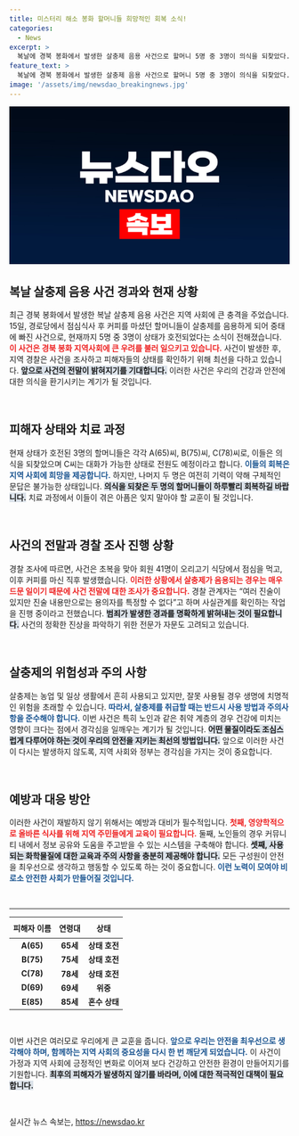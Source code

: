 ```yaml
---
title: 미스터리 해소 봉화 할머니들 희망적인 회복 소식!
categories:
  - News
excerpt: >
  복날에 경북 봉화에서 발생한 살충제 음용 사건으로 할머니 5명 중 3명이 의식을 되찾았다. 그러나 여전히 중태에 빠진 이들도 있어 경찰이 진술 확인과 전문 자문을 진행 중이다. 궁금한 진실과 충격적인 전개가 이어지고 있다!
feature_text: >
  복날에 경북 봉화에서 발생한 살충제 음용 사건으로 할머니 5명 중 3명이 의식을 되찾았다. 그러나 여전히 중태에 빠진 이들도 있어 경찰이 진술 확인과 전문 자문을 진행 중이다. 궁금한 진실과 충격적인 전개가 이어지고 있다!
image: '/assets/img/newsdao_breakingnews.jpg'
---
```


<p><img src="/assets/img/newsdao_breakingnews.jpg" alt="implanttips 속보" /></p>

<h2 data-ke-size="size26">복날 살충제 음용 사건 경과와 현재 상황</h2>

<p data-ke-size="size16">최근 경북 봉화에서 발생한 복날 살충제 음용 사건은 지역 사회에 큰 충격을 주었습니다. 15일, 경로당에서 점심식사 후 커피를 마셨던 할머니들이 살충제를 음용하게 되어 중태에 빠진 사건으로, 현재까지 5명 중 3명이 상태가 호전되었다는 소식이 전해졌습니다. <b><span style="color: #ee2323;">이 사건은 경북 봉화 지역사회에 큰 우려를 불러 일으키고 있습니다.</span></b> 사건이 발생한 후, 지역 경찰은 사건을 조사하고 피해자들의 상태를 확인하기 위해 최선을 다하고 있습니다. <b><span style="background-color: #21538527;">앞으로 사건의 전말이 밝혀지기를 기대합니다.</span></b> 이러한 사건은 우리의 건강과 안전에 대한 의식을 환기시키는 계기가 될 것입니다.</p>

<p data-ke-size="size16">&nbsp;</p>

<h2 data-ke-size="size26">피해자 상태와 치료 과정</h2>

<p data-ke-size="size16">현재 상태가 호전된 3명의 할머니들은 각각 A(65)씨, B(75)씨, C(78)씨로, 이들은 의식을 되찾았으며 C씨는 대화가 가능한 상태로 전원도 예정이라고 합니다. <b><span style="color: #1a5490;">이들의 회복은 지역 사회에 희망을 제공합니다.</span></b> 하지만, 나머지 두 명은 여전히 기력이 약해 구체적인 문답은 불가능한 상태입니다. <b><span style="background-color: #21538527;">의식을 되찾은 두 명의 할머니들이 하루빨리 회복하길 바랍니다.</span></b> 치료 과정에서 이들이 겪은 아픔은 잊지 말아야 할 교훈이 될 것입니다.</p>

<p data-ke-size="size16">&nbsp;</p>

<h2 data-ke-size="size26">사건의 전말과 경찰 조사 진행 상황</h2>

<p data-ke-size="size16">경찰 조사에 따르면, 사건은 초복을 맞아 회원 41명이 오리고기 식당에서 점심을 먹고, 이후 커피를 마신 직후 발생했습니다. <b><span style="color: #ee2323;">이러한 상황에서 살충제가 음용되는 경우는 매우 드문 일이기 때문에 사건 전말에 대한 조사가 중요합니다.</span></b> 경찰 관계자는 “여러 진술이 있지만 진술 내용만으로는 용의자를 특정할 수 없다”고 하며 사실관계를 확인하는 작업을 진행 중이라고 전했습니다. <b><span style="background-color: #21538527;">범죄가 발생한 경과를 명확하게 밝혀내는 것이 필요합니다.</span></b> 사건의 정확한 진상을 파악하기 위한 전문가 자문도 고려되고 있습니다.</p>

<p data-ke-size="size16">&nbsp;</p>

<h2 data-ke-size="size26">살충제의 위험성과 주의 사항</h2>

<p data-ke-size="size16">살충제는 농업 및 일상 생활에서 흔히 사용되고 있지만, 잘못 사용될 경우 생명에 치명적인 위험을 초래할 수 있습니다. <b><span style="color: #1a5490;">따라서, 살충제를 취급할 때는 반드시 사용 방법과 주의사항을 준수해야 합니다.</span></b> 이번 사건은 특히 노인과 같은 취약 계층의 경우 건강에 미치는 영향이 크다는 점에서 경각심을 일깨우는 계기가 될 것입니다. <b><span style="background-color: #21538527;">어떤 물질이라도 조심스럽게 다루어야 하는 것이 우리의 안전을 지키는 최선의 방법입니다.</span></b> 앞으로 이러한 사건이 다시는 발생하지 않도록, 지역 사회와 정부는 경각심을 가지는 것이 중요합니다.</p>

<p data-ke-size="size16">&nbsp;</p>

<h2 data-ke-size="size26">예방과 대응 방안</h2>

<p data-ke-size="size16">이러한 사건이 재발하지 않기 위해서는 예방과 대비가 필수적입니다. <b><span style="color: #ee2323;">첫째, 영양학적으로 올바른 식사를 위해 지역 주민들에게 교육이 필요합니다.</span></b> 둘째, 노인들의 경우 커뮤니티 내에서 정보 공유와 도움을 주고받을 수 있는 시스템을 구축해야 합니다. <b><span style="background-color: #21538527;">셋째, 사용되는 화학물질에 대한 교육과 주의 사항을 충분히 제공해야 합니다.</span></b> 모든 구성원이 안전을 최우선으로 생각하고 행동할 수 있도록 하는 것이 중요합니다. <b><span style="color: #1a5490;">이런 노력이 모여야 비로소 안전한 사회가 만들어질 것입니다.</span></b></p>

<p data-ke-size="size16">&nbsp;</p>

<hr />

<table style="width: 100%; border-collapse: collapse;">
    <thead>
        <tr>
            <th style="text-align: center; height: 30px;"><b>피해자 이름</b></th>
            <th style="text-align: center; height: 30px;"><b>연령대</b></th>
            <th style="text-align: center; height: 30px;"><b>상태</b></th>
        </tr>
    </thead>
    <tbody>
        <tr>
            <td style="text-align: center; height: 17px;"><b>A(65)</b></td>
            <td style="text-align: center; height: 17px;"><b>65세</b></td>
            <td style="text-align: center; height: 17px;"><b>상태 호전</b></td>
        </tr>
        <tr>
            <td style="text-align: center; height: 17px;"><b>B(75)</b></td>
            <td style="text-align: center; height: 17px;"><b>75세</b></td>
            <td style="text-align: center; height: 17px;"><b>상태 호전</b></td>
        </tr>
        <tr>
            <td style="text-align: center; height: 17px;"><b>C(78)</b></td>
            <td style="text-align: center; height: 17px;"><b>78세</b></td>
            <td style="text-align: center; height: 17px;"><b>상태 호전</b></td>
        </tr>
        <tr>
            <td style="text-align: center; height: 17px;"><b>D(69)</b></td>
            <td style="text-align: center; height: 17px;"><b>69세</b></td>
            <td style="text-align: center; height: 17px;"><b>위중</b></td>
        </tr>
        <tr>
            <td style="text-align: center; height: 17px;"><b>E(85)</b></td>
            <td style="text-align: center; height: 17px;"><b>85세</b></td>
            <td style="text-align: center; height: 17px;"><b>혼수 상태</b></td>
        </tr>
    </tbody>
</table>

<p data-ke-size="size16">&nbsp;</p>

<p data-ke-size="size16">이번 사건은 여러모로 우리에게 큰 교훈을 줍니다. <b><span style="color: #1a5490;">앞으로 우리는 안전을 최우선으로 생각해야 하며, 함께하는 지역 사회의 중요성을 다시 한 번 깨닫게 되었습니다.</span></b> 이 사건이 가정과 지역 사회에 긍정적인 변화로 이어져 보다 건강하고 안전한 환경이 만들어지기를 기원합니다. <b><span style="background-color: #21538527;">최후의 피해자가 발생하지 않기를 바라며, 이에 대한 적극적인 대책이 필요합니다.</span></b></p>

<p data-ke-size="size16">&nbsp;</p>
실시간 뉴스 속보는, <a href="https://newsdao.kr" rel="dofollow">https://newsdao.kr</a>


